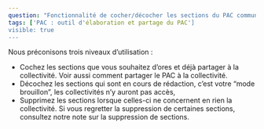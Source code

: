 ```yaml
---
question: "Fonctionnalité de cocher/décocher les sections du PAC communal/intercommunal : comment procéder ?"
tags: ['PAC : outil d'élaboration et partage du PAC']
visible: true
---
```

Nous préconisons trois niveaux d’utilisation : 
- Cochez les sections que vous souhaitez d’ores et déjà partager à la collectivité. Voir aussi comment partager le PAC à la collectivité.
- Décochez les sections qui sont en cours de rédaction, c’est votre “mode brouillon”, les collectivités n’y auront pas accès,
- Supprimez les sections lorsque celles-ci ne concernent en rien la collectivité. Si vous regretter la suppression de certaines sections, consultez notre note sur la suppression de sections. 
